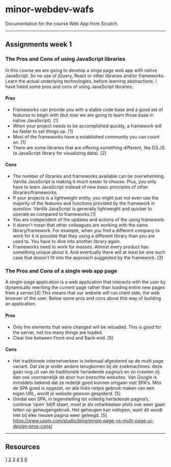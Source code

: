 # minor-webdev-wafs

Documentation for the course Web App from Scratch.

***

## Assignments week 1

### The Pros and Cons of using JavaScript libraries
In this course we are going to develop a singe page web app with native JavaScript. So no use of jQuery, React or other libraries and/or frameworks. Learn the actual underlying technologies, before learning abstractions. I have listed some pros and cons of using JavaScript libraries;

#### Pros
* Frameworks can provide you with a stable code base and a good set of features to begin with (but now we are going to learn those base in native JavaScript). [1]
* When your project needs to be accomplished quickly, a framework will be faster to set things up. [1]
* Most of the frameworks have a established community you can count on.  [1]
* There are some libraries that are offering something different, like D3.JS (a JavaScript library for visualizing data). [2]

#### Cons
* The number of libraries and frameworks available can be overwhelming. Vanilla JavaScript is making it much easier to choose. Plus, you only have to learn JavaScript instead of new basic principles of other libraries/frameworks.
* If your projects is a lightweight entity, you might just not even use the majority of the features and functions provided by the framework in question. Vanilla JavaScript is generally lightweight and quicker to operate as compared to frameworks.[1]
* You are independent of the updates and actions of the using framework.
* It doesn't mean that other colleagues are working with the same library/framework. For example, when you find a different company to work for it is possible that they using a different library than you are used to. You have to dive into another library again.
* Frameworks need to work for masses. Almost every product has something unique about it. And eventually there will at least be one such case that doesn't fit into the approach suggested by the framework. [3]



### The Pros and Cons of a single web app page
A single-page application is a web application that interacts with the user by dynamically rewriting the current page rather than loading entire new pages from a server.[4] This means that our website will run client side, the web browser of the user. Below some pros and cons about this way of building an application.

#### Pros
* Only the elements that were changed will be reloaded. This is good for the server, not too many things are loaded.
* Clear line between Front-end and Back-end. [5]

#### Cons
* Het traditionele internetverkeer is helemaal afgestemd op de multi page variant. Dat zie je onder andere terugkomen bij de zoekmachines: deze gaan nog uit van de traditionele herladende pagina’s en zo crawlen zij dan ook voornamelijk de door hun bezochte websites. Van Google is inmiddels bekend dat ze redelijk goed kunnen omgaan met SPA's. Mits de SPA goed is opgezet, en alle links netjes gebruik maken van een eigen URL, wordt je website gewoon gespiderd. [5]
* Omdat een SPA, in tegenstelling tot volledig herladende pagina’s, continue ‘open’ blijft staan, moet je als ontwikkelaar plots ook weer gaan letten op geheugengebruik. Het geheugen kan vollopen, want dit wordt niet bij elke nieuwe pagina weer geleegd. [5]
https://www.uxpin.com/studio/blog/single-page-vs-multi-page-ui-design-pros-cons/

***

## Resources
[1](https://www.noupe.com/development/javascript-frameworks-94897.html)
[2](https://learntocodewith.me/posts/javascript-libraries-frameworks/)
[3](https://www.quora.com/What-are-the-pros-and-cons-of-JavaScript-frameworks)
[4](https://en.wikipedia.org/wiki/Single-page_application)
[5](https://www.oberon.nl/whitepapers/single-page-applications)
[6](https://www.uxpin.com/studio/blog/single-page-vs-multi-page-ui-design-pros-cons/)

